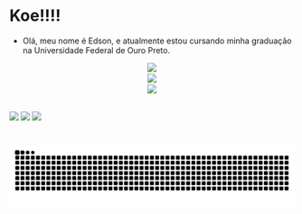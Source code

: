 # Koe!!!!
- Olá, meu nome é Edson, e atualmente estou cursando minha graduação na Universidade Federal de Ouro Preto.

<div align="center">
   <img  src='https://github-readme-stats.vercel.app/api?username=Edson-Luiz&theme=dark&show_icons=true&hide_border=true&count_private=true' />
</div>
<div align="center">
   <img width=400 src='https://github-readme-streak-stats.herokuapp.com/?user=Edson-Luiz&theme=dark&hide_border=true' />
</div>
<div align="center">
   <img  src='https://github-readme-stats.vercel.app/api/top-langs/?username=Edson-Luiz&theme=dark&show_icons=true&hide_border=true&layout=compact' />
</div>


##

<div>
  <a href = "mailto:edsonnait@gmail.com"><img src="https://img.shields.io/badge/-Gmail-%23333?style=for-the-badge&logo=gmail&logoColor=white" target="_blank"></a>
  <a href="https://www.linkedin.com/in/edson-barbosa-748530205//" target="_blank"><img src="https://img.shields.io/badge/-LinkedIn-%230077B5?style=for-the-badge&logo=linkedin&logoColor=white" target="_blank"></a> 
   <a href="https://www.instagram.com/eds_lb/" target="_blank"><img src="https://img.shields.io/badge/-Instagram-%23E4405F?style=for-the-badge&logo=instagram&logoColor=white" target="_blank"></a>

#
  </div>
  
  ![snake gif](https://github.com/Edson-Luiz/Edson-Luiz/blob/output/github-contribution-grid-snake.svg)


  

